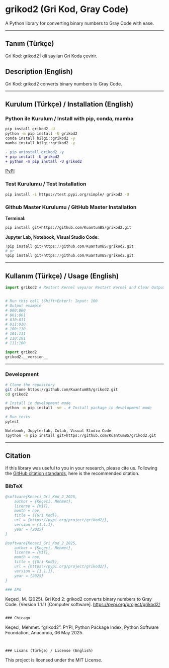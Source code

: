 # grikod2 (Gri Kod, Gray Code)


A Python library for converting binary numbers to Gray Code with ease.

---

## Tanım (Türkçe)
Gri Kod: grikod2 İkili sayıları Gri Koda çevirir.

## Description (English)
Gri Kod: grikod2 converts binary numbers to Gray Code.

---

## Kurulum (Türkçe) / Installation (English)

### Python ile Kurulum / Install with pip, conda, mamba
```bash
pip install grikod2 -U
python -m pip install -U grikod2
conda install bilgi::grikod2 -y
mamba install bilgi::grikod2 -y
```

```diff
- pip uninstall grikod2 -y
+ pip install -U grikod2
+ python -m pip install -U grikod2
```

[PyPI](https://pypi.org/project/grikod2/)

### Test Kurulumu / Test Installation

```bash
pip install -i https://test.pypi.org/simple/ grikod2 -U
```

### Github Master Kurulumu / GitHub Master Installation

**Terminal:**

```bash
pip install git+https://github.com/KuantumBS/grikod2.git
```

**Jupyter Lab, Notebook, Visual Studio Code:**

```python
!pip install git+https://github.com/KuantumBS/grikod2.git
# or
%pip install git+https://github.com/KuantumBS/grikod2.git
```

---

## Kullanım (Türkçe) / Usage (English)

```python
import grikod2 # Restart Kernel veya/or Restart Kernel and Clear Outputs


# Run this cell (Shift+Enter): Input: 100
# Output example
# 000:000
# 001:001
# 010:011
# 011:010
# 100:110
# 101:111
# 110:101
# 111:100
```
```python
import grikod2
grikod2.__version__
```
---

### Development
```bash
# Clone the repository
git clone https://github.com/KuantumBS/grikod2.git
cd grikod2

# Install in development mode
python -m pip install -ve . # Install package in development mode

# Run tests
pytest

Notebook, Jupyterlab, Colab, Visual Studio Code
!python -m pip install git+https://github.com/KuantumBS/grikod2.git
```
---

## Citation

If this library was useful to you in your research, please cite us. Following the [GitHub citation standards](https://docs.github.com/en/github/creating-cloning-and-archiving-repositories/creating-a-repository-on-github/about-citation-files), here is the recommended citation.

### BibTeX

```bibtex
@software{Kececi_Gri_Kod_2_2025,
    author = {Keçeci, Mehmet},
    license = {MIT},
    month = nov,
    title = {{Gri Kod}},
    url = {https://pypi.org/project/grikod2/},
    version = {1.1.1},
    year = {2025}
}
```

```bibtex
@software{Kececi_Gri_Kod_2_2025,
    author = {Keçeci, Mehmet},
    license = {MIT},
    month = nov,
    title = {{Gri Kod}},
    url = {https://pypi.org/project/grikod2/},
    version = {1.1.1},
    year = {2025}
}

### APA

```
Keçeci, M. (2025). Gri Kod 2: grikod2 converts binary numbers to Gray Code. (Version 1.1.1) [Computer software]. https://pypi.org/project/grikod2/


```

### Chicago

```
Keçeci, Mehmet. “grikod2”. PYPI, Python Package Index, Python Software Foundation, Anaconda, 06 May 2025. 


```


### Lisans (Türkçe) / License (English)

```
This project is licensed under the MIT License.
```
